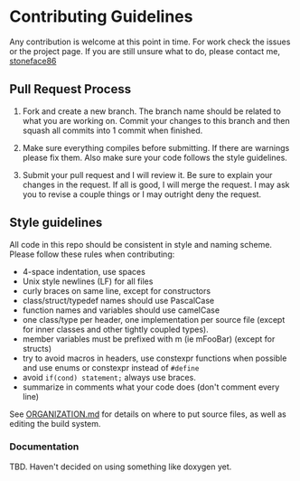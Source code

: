 # Contributing Guidelines

Any contribution is welcome at this point in time. For work check the issues
or the project page. If you are still unsure what to do, please contact me,
[stoneface86](https://github.com/stoneface86)

## Pull Request Process

1. Fork and create a new branch. The branch name should be related to what
   you are working on. Commit your changes to this branch and then squash all
   commits into 1 commit when finished.

2. Make sure everything compiles before submitting. If there are warnings
   please fix them. Also make sure your code follows the style guidelines.

3. Submit your pull request and I will review it. Be sure to explain your
   changes in the request. If all is good, I will merge the request. I may
   ask you to revise a couple things or I may outright deny the request.


## Style guidelines

All code in this repo should be consistent in style and naming scheme. Please
follow these rules when contributing:
 * 4-space indentation, use spaces
 * Unix style newlines (LF) for all files
 * curly braces on same line, except for constructors
 * class/struct/typedef names should use PascalCase
 * function names and variables should use camelCase
 * one class/type per header, one implementation per source file (except for
   inner classes and other tightly coupled types).
 * member variables must be prefixed with m (ie mFooBar) (except for structs)
 * try to avoid macros in headers, use constexpr functions when possible and
   use enums or constexpr instead of `#define`
 * avoid `if(cond) statement;` always use braces.
 * summarize in comments what your code does (don't comment every line)

See [ORGANIZATION.md](ORGANIZATION.md) for details on where to put source files,
as well as editing the build system.

### Documentation

TBD. Haven't decided on using something like doxygen yet.

